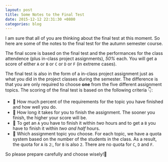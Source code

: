 ```yaml
---
layout: post
title: Some Notes to the Final Test
date: 2015-12-12 22:31:30 +0800
categories: blog
---
```


I am sure that all of you are thinking about the final test at this moment. So here are some of the notes to the final test for the autumn semester course. 

The final score is based on the final test and the performances for the class attendence (plus in-class project assignments), *50%* each. You will get a score of either `A` or `B` or `C` or `D` or `F` (in extreme cases).

The final test is also in the form of a in-class project assignment just as what you did in the project classes during the semester. The difference is that you are only required to choose **one** from the five different assignment topics. The scoring of the final test is based on the following criteria :point_down::

* :bell: How much percent of the requirements for the topic you have finished and how well you do.
* :bell: How long it takes for you to finish the assignment. The sooner you finish, the higher your score will be.
* :bell: To get an `A` you have to finish it within *two* hours and to get a `B` you have to finish it within *two and half* hours.
* :bell: Which assignment topic you choose. For each topic, we have a quota system based on the number of the students in the class. As a result, the quota for `A` is `2`:, for `B` is also `2`. There are no quota for `C`, `D` and `F`. 

So please prepare carefully and choose wisely!:dart: